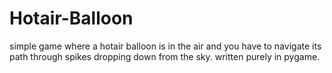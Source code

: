 # Hotair-Balloon
simple game where a hotair balloon is in the air and you have to navigate its path through spikes dropping down from the sky. written purely in pygame. 
